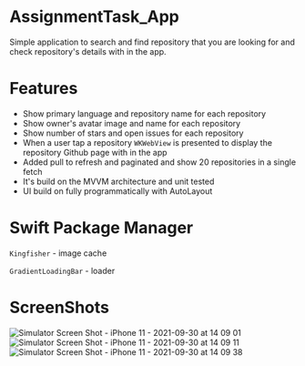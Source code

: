 # AssignmentTask_App
Simple application to search and find repository that you are looking for and check repository's details with in the app.

# Features
  * Show primary language and repository name for each repository
  * Show owner's avatar image and name for each repository
  * Show number of stars and open issues for each repository
  * When a user tap a repository `WKWebView` is presented to display the repository Github page with in the app
  * Added pull to refresh and paginated and show 20 repositories in a single fetch
  * It's build on the MVVM architecture and unit tested
  * UI build on fully programmatically with AutoLayout
 
# Swift Package Manager
  `Kingfisher` - image cache 
  
  `GradientLoadingBar` - loader
  
# ScreenShots
  ![Simulator Screen Shot - iPhone 11 - 2021-09-30 at 14 09 01](https://user-images.githubusercontent.com/35160256/135464929-9d9af781-b085-4ed6-bff5-253e07f9266a.png) ![Simulator Screen Shot - iPhone 11 - 2021-09-30 at 14 09 11](https://user-images.githubusercontent.com/35160256/135465506-a9f99822-1bd3-4c8f-b4c2-a68444d70a16.png) ![Simulator Screen Shot - iPhone 11 - 2021-09-30 at 14 09 38](https://user-images.githubusercontent.com/35160256/135465714-5efa3a64-0393-4e08-9816-59ebf096fad5.png)
 
 
  
  
